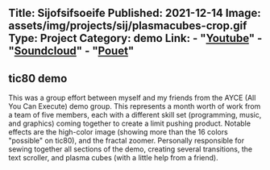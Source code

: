 ﻿Title: Sijofsifsoeife
Published: 2021-12-14
Image: assets/img/projects/sij/plasmacubes-crop.gif
Type: Project
Category: demo
Link:
    - "[Youtube](https://www.youtube.com/watch?v=b9_Vh9h3Ohw)"
    - "[Soundcloud](https://www.soundcloud.com/tfx-st)"
    - "[Pouet](https://www.pouet.net/prod.php?which=90528)"
---
## tic80 demo

This was a group effort between myself and my friends from the AYCE (All You Can Execute) demo group. This represents a month worth of work from a team of five members, each with a different skill set (programming, music, and graphics) coming together to create a limit pushing product. Notable effects are the high-color image (showing more than the 16 colors "possible" on tic80), and the fractal zoomer. Personally responsible for sewing together all sections of the demo, creating several transitions, the text scroller, and plasma cubes (with a little help from a friend).